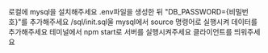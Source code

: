 로컬에 mysql을 설치해주세요
.env파일을 생성한 뒤 "DB_PASSWORD={비밀번호}"를 추가해주세요
/sql/init.sql울 mysql에서 source 명령어로 실행시켜 데이터를 추가해주세요
테미널에서 npm start로 서버를 실행시켜주세요
클라이언트를 띄워주세요